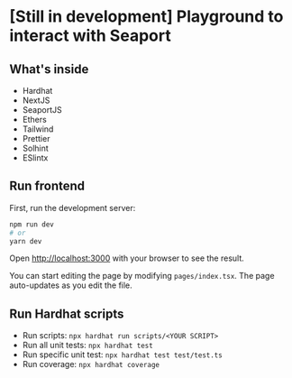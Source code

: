 # [Still in development] Playground to interact with Seaport 

## What's inside

-   Hardhat
-   NextJS
-   SeaportJS
-   Ethers
-   Tailwind
-   Prettier
-   Solhint
-   ESlintx

## Run frontend

First, run the development server:

```bash
npm run dev
# or
yarn dev
```

Open [http://localhost:3000](http://localhost:3000) with your browser to see the result.

You can start editing the page by modifying `pages/index.tsx`. The page auto-updates as you edit the file.

## Run Hardhat scripts

-   Run scripts: `npx hardhat run scripts/<YOUR SCRIPT>`
-   Run all unit tests: `npx hardhat test`
-   Run specific unit test: `npx hardhat test test/test.ts`
-   Run coverage: `npx hardhat coverage`

